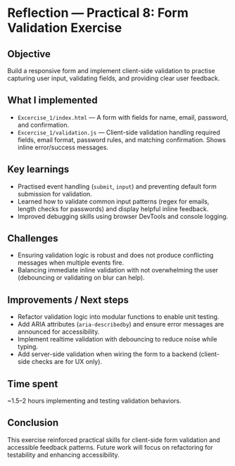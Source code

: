 # Reflection — Practical 8: Form Validation Exercise

## Objective
Build a responsive form and implement client-side validation to practise capturing user input, validating fields, and providing clear user feedback.

## What I implemented
- `Excercise_1/index.html` — A form with fields for name, email, password, and confirmation.
- `Excercise_1/validation.js` — Client-side validation handling required fields, email format, password rules, and matching confirmation. Shows inline error/success messages.

## Key learnings
- Practised event handling (`submit`, `input`) and preventing default form submission for validation.
- Learned how to validate common input patterns (regex for emails, length checks for passwords) and display helpful inline feedback.
- Improved debugging skills using browser DevTools and console logging.

## Challenges
- Ensuring validation logic is robust and does not produce conflicting messages when multiple events fire.
- Balancing immediate inline validation with not overwhelming the user (debouncing or validating on blur can help).

## Improvements / Next steps
- Refactor validation logic into modular functions to enable unit testing.
- Add ARIA attributes (`aria-describedby`) and ensure error messages are announced for accessibility.
- Implement realtime validation with debouncing to reduce noise while typing.
- Add server-side validation when wiring the form to a backend (client-side checks are for UX only).

## Time spent
~1.5–2 hours implementing and testing validation behaviors.

## Conclusion
This exercise reinforced practical skills for client-side form validation and accessible feedback patterns. Future work will focus on refactoring for testability and enhancing accessibility.